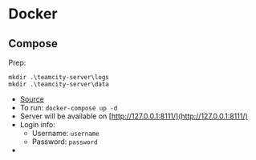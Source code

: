 # Docker

## Compose

Prep:

```batch
mkdir .\teamcity-server\logs
mkdir .\teamcity-server\data
```

* [Source](https://github.com/JetBrains/teamcity-docker-samples)
* To run: `docker-compose up -d`
* Server will be available on [http://127.0.0.1:8111/](http://127.0.0.1:8111/)
* Login info:
    * Username:  `username`
    * Password: `password`
* 